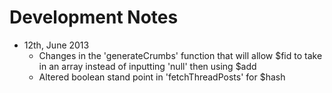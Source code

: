 # Development Notes

* 12th, June 2013
	* Changes in the 'generateCrumbs' function that will allow $fid to take in an array instead of inputting 'null' then using $add
	* Altered boolean stand point in 'fetchThreadPosts' for $hash